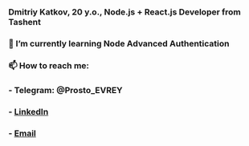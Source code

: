 ### Dmitriy Katkov, 20 y.o., Node.js + React.js Developer from Tashent
### 🌱 I’m currently learning Node Advanced Authentication
### 📫 How to reach me:
###        - Telegram: @Prosto_EVREY
###        - <a href = 'https://www.linkedin.com/in/dmitriy-katkov-0735b320a/'>LinkedIn</a>
###        - <a href="mailto:dmitriy.katkov.dk@gmail.com">Email</a>

<!--
**ProstoEVREY/ProstoEVREY** is a ✨ _special_ ✨ repository because its `README.md` (this file) appears on your GitHub profile.

Here are some ideas to get you started:

- 🔭 I’m currently working on ...
- 🌱 I’m currently learning ...
- 👯 I’m looking to collaborate on ...
- 🤔 I’m looking for help with ...
- 💬 Ask me about ...
- 📫 How to reach me: ...
- 😄 Pronouns: ...
- ⚡ Fun fact: ...
-->
